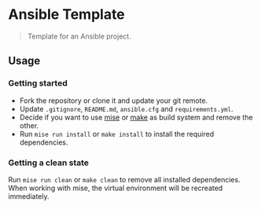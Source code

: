 # Ansible Template

> Template for an Ansible project.

## Usage

### Getting started

- Fork the repository or clone it and update your git remote.
- Update `.gitignore`, `README.md`, `ansible.cfg` and `requirements.yml`.
- Decide if you want to use [mise](https://mise.jdx.dev/) or
    [make](https://www.gnu.org/software/make/) as build system and remove the other.
- Run `mise run install` or `make install` to install the required dependencies.

### Getting a clean state

Run `mise run clean` or `make clean` to remove all installed dependencies. When working
with mise, the virtual environment will be recreated immediately.
